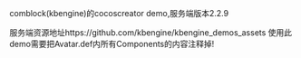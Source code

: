 
comblock(kbengine)的cocoscreator demo,服务端版本2.2.9

服务端资源地址https://github.com/kbengine/kbengine_demos_assets
使用此demo需要把Avatar.def内所有Components的内容注释掉!

